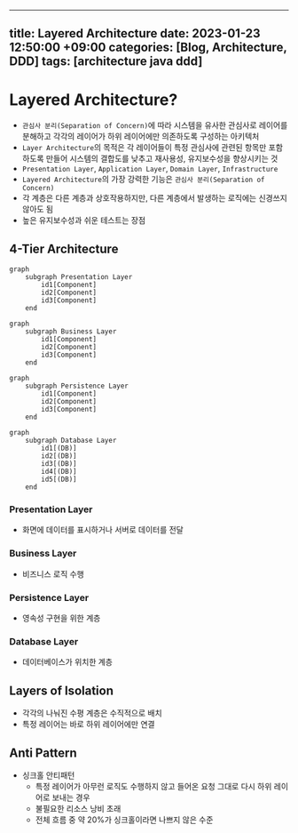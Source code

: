 
---
title: Layered Architecture
date: 2023-01-23 12:50:00 +09:00
categories: [Blog, Architecture, DDD]
tags: [architecture java ddd]
---


# Layered Architecture?
  
- `관심사 분리(Separation of Concern)`에 따라 시스템을 유사한 관심사로 레이어를 분해하고 각각의 레이어가 하위 레이어에만 의존하도록 구성하는 아키텍처
- `Layer Architecture`의 목적은 각 레이어들이 특정 관심사에 관련된 항목만 포함하도록 만들어 시스템의 결합도를 낮추고 재사용성, 유지보수성을 향상시키는 것
- `Presentation Layer`, `Application Layer`, `Domain Layer`, `Infrastructure`
- `Layered Architecture`의 가장 강력한 기능은 `관심사 분리(Separation of Concern)`
- 각 계층은 다른 계층과 상호작용하지만, 다른 계층에서 발생하는 로직에는 신경쓰지 않아도 됨
- 높은 유지보수성과 쉬운 테스트는 장점
  

## 4-Tier Architecture
 
```mermaid
graph
	subgraph Presentation Layer
		id1[Component]
		id2[Component]
		id3[Component]
	end
```
```mermaid
graph
	subgraph Business Layer
		id1[Component]
		id2[Component]
		id3[Component]
	end
```
```mermaid
graph
	subgraph Persistence Layer
		id1[Component]
		id2[Component]
		id3[Component]
	end
```
```mermaid
graph
	subgraph Database Layer
		id1[(DB)]
		id2[(DB)]
		id3[(DB)]
		id4[(DB)]
		id5[(DB)]
	end
```

### Presentation Layer
- 화면에 데이터를 표시하거나 서버로 데이터를 전달

### Business Layer
- 비즈니스 로직 수행

### Persistence Layer
- 영속성 구현을 위한 계층

### Database Layer
- 데이터베이스가 위치한 계층



## Layers of Isolation
- 각각의 나눠진 수평 계층은 수직적으로 배치
- 특정 레이어는 바로 하위 레이어에만 연결


## Anti Pattern
- 싱크홀 안티패턴
	- 특정 레이어가 아무런 로직도 수행하지 않고 들어온 요청 그대로 다시 하위 레이어로 보내는 경우
	- 불필요한 리소스 낭비 초래
	- 전체 흐름 중 약 20%가 싱크홀이라면 나쁘지 않은 수준

